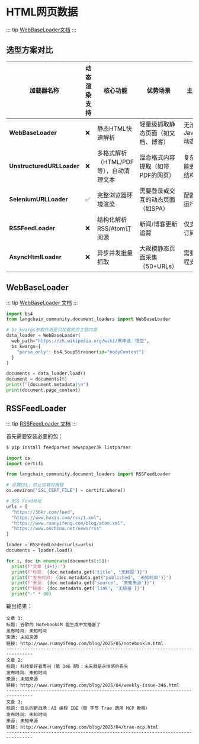 # HTML网页数据
::: tip
[WebBaseLoader文档](https://python.langchain.com/api_reference/community/document_loaders/langchain_community.document_loaders.web_base.WebBaseLoader.html)
:::

## 选型方案对比
| 加载器名称 | 动态渲染支持 | 核心功能 | 优势场景 | 主要限制|
|----|----|----|----|----|
| **WebBaseLoader** | ❌ | 静态HTML快速解析 | 轻量级抓取静态页面（如文档、博客）| 无法处理JavaScript动态内容|
| **UnstructuredURLLoader** | ❌  | 多格式解析（HTML/PDF等），自动清理文本 | 混合格式内容提取（如带PDF的网页） | 复杂页面可能丢失部分结构  |
| **SeleniumURLLoader** | ✅ | 完整浏览器环境渲染 | 需要登录或交互的动态页面（如SPA） | 配置复杂，运行效率低 |
| **RSSFeedLoader** | ❌ | 结构化解析RSS/Atom订阅源 | 新闻/博客更新追踪 | 仅支持标准订阅格式 |
| **AsyncHtmlLoader**   | ❌ | 异步并发批量抓取 | 大规模静态页面采集（50+URLs）| 需要异步编程支持 |


## WebBaseLoader
::: tip
[WebBaseLoader 文档](https://python.langchain.com/docs/integrations/document_loaders/web_base/)
:::

```py
import bs4
from langchain_community.document_loaders import WebBaseLoader

# bs_kwargs参数作用是只加载网页主题内容
data_loader = WebBaseLoader(
  web_path="https://zh.wikipedia.org/wiki/黑神话：悟空",
  bs_kwargs={
    "parse_only": bs4.SoupStrainer(id="bodyContent")
  }
)

documents = data_loader.load()
document = documents[0]
print(f"{document.metadata}\n")
print(document.page_content)
```

## RSSFeedLoader
::: tip
[RSSFeedLoader 文档](https://python.langchain.com/docs/integrations/document_loaders/rss/)
:::

首先需要安装必要的包：
```sh
$ pip install feedparser newspaper3k listparser
```

```py
import os
import certifi

from langchain_community.document_loaders import RSSFeedLoader

# 设置SSL，防止加载时报错
os.environ["SSL_CERT_FILE"] = certifi.where()

# RSS Feed地址
urls = [
  "https://36kr.com/feed",
  "https://www.huxiu.com/rss/1.xml",
  "https://www.ruanyifeng.com/blog/atom.xml",
  "https://www.oschina.net/news/rss"
]

loader = RSSFeedLoader(urls=urls)
documents = loader.load()

for i, doc in enumerate(documents[:5]):
  print(f"文章 {i+1}:")
  print(f"标题: {doc.metadata.get('title', '无标题')}")
  print(f"发布时间: {doc.metadata.get('published', '未知时间')}")
  print(f"来源: {doc.metadata.get('source', '未知来源')}")
  print(f"链接: {doc.metadata.get('link', '无链接')}")
  print("-" * 80)
```
输出结果：
```text
文章 1:
标题: 谷歌的 NotebookLM 能生成中文播客了
发布时间: 未知时间
来源: 未知来源
链接: http://www.ruanyifeng.com/blog/2025/05/notebooklm.html
--------------------------------------------------------------------------------
文章 2:
标题: 科技爱好者周刊（第 346 期）：未来就是永恒感的丧失
发布时间: 未知时间
来源: 未知来源
链接: http://www.ruanyifeng.com/blog/2025/04/weekly-issue-346.html
--------------------------------------------------------------------------------
文章 3:
标题: 巨头的新战场：AI 编程 IDE（暨 字节 Trae 调用 MCP 教程）
发布时间: 未知时间
来源: 未知来源
链接: http://www.ruanyifeng.com/blog/2025/04/trae-mcp.html
--------------------------------------------------------------------------------
```